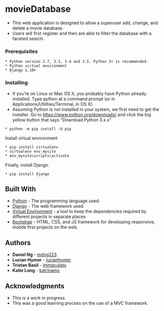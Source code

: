 # movieDatabase


- This web application is designed to allow a superuser add, change, and delete a movie database.
- Users will first register and then are able to filter the database with a faceted search.


### Prerequisites

```
* Python version 2.7, 3.3, 3.4 and 3.5. Python 3+ is recommended.
* Python virtual environment
* Django 1.10+
```

### Installing

* If you’re on Linux or Mac OS X, you probably have Python already installed. Type python at a command prompt (or in Applications/Utilities/Terminal, in OS X).
* Assuming Python is not installed in your system, we first need to get the installer. Go to https://www.python.org/downloads/ and click the big yellow button that says “Download Python 3.x.x”
```
* python -m pip install -U pip 
```
Install virtual environment
```
* pip install virtualenv 
* virtualenv env_mysite 
* env_mysite\scripts\activate 
```
Finally, install Django.
```
* pip install django
```

## Built With

* [Python](https://www.python.org/) - The programming language used.
* [Django](https://www.djangoproject.com/) - The web framework used.
* [Virtual Environment](http://python-guide-pt-br.readthedocs.io/en/latest/dev/virtualenvs/) - a tool to keep the dependencies required by different projects in separate places
* [Bootstrap](http://getbootstrap.com/) -  HTML, CSS, and JS framework for developing responsive, mobile first projects on the web.




## Authors

* **Daniel Ng** - [mdng223](https://github.com/mdng223)
* **Lucian Hymer** - [lucianhymer](https://github.com/lucianhymer)
* **Tristan Basil** - [Immaculato](https://github.com/Immaculato)
* **Katie Long** - [katrinamo](https://github.com/katrinamo)


## Acknowledgments

* This is a work in progress.
* This was a good learning process on the use of a MVC framework. 
